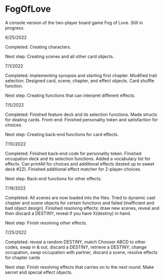 # FogOfLove
A console version of the two-player board game Fog of Love. Still in progress.

6/25/2022

Completed: Creating characters.

Next step: Creating scenes and all other card objects.

7/1/2022

Completed: Implementing synopsis and starting first chapter. Modified trait selection. Designed card, scene, chapter, and effect objects. Card shuffle function.

Next step: Creating functions that can interpret different effects. 

7/5/2022

Completed: Finished feature deck and its selection functions. Made structs for dealing cards. Front-end: Finished personality token and satisfaction for choices.

Next step: Creating back-end functions for card effects.

7/10/2022

Completed: Finished back-end code for personality token. Finished occupation deck and its selection functions. Added a vocabulary list for effects. Can printAll for choices and additional effects (tested up to sweet deck #22). Finished additional effect matcher for 2-player-choices.

Next step: Back-end functions for other effects. 

7/19/2022

Completed: All scenes are now loaded into the files. Tried to dynamic cast chapter and scene objects for certain functions and failed (inefficient and bad object design). Finished resolving effects: draw new scenes, reveal and then discard a DESTINY, reveal if you have X(destiny) in hand.

Next step: Finish resolving other effects.

7/25/2022

Completed: reveal a random DESTINY, match Chooser ABCD to other codes, swap in & out, discard a DESTINY, retrieve a DESTINY, change occupation, swap occupation with partner, discard a scene, resolve effects for chapter cards

Next step: Finish resolving effects that carries on to the next round. Make secret and special effect objects.
